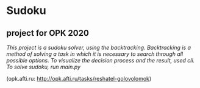 # Sudoku

## project for OPK 2020

*This project is a sudoku solver, using the backtracking.
Backtracking is a method of solving a task in which 
it is necessary to search through all possible options.
To visualize the decision process and the result, used cli.
To solve sudoku, run main.py*

(opk.afti.ru: http://opk.afti.ru/tasks/reshatel-golovolomok) 

